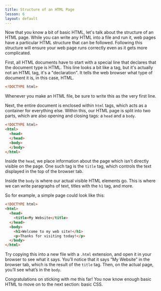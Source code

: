 ```yaml
---
title: Structure of an HTML Page
lesson: 6
layout: default
---
```


Now that you know a bit of basic HTML, let's talk about the structure of an HTML page. While you can write any HTML into a file and run it, web pages have a particular HTML structure that can be followed. Following this structure will ensure your web page runs correctly even as it gets more complicated. 

First, all HTML documents have to start with a special line that declares that the document type is HTML. This line looks a bit like a tag, but it's actually not an HTML tag, it's a "declaration". It tells the web browser what type of document it is, in this case, HTML. 

```html
<!DOCTYPE html>
```

Whenever you make an HTML file, be sure to write this as the very first line. 

Next, the entire document is enclosed within `html` tags, which acts as a container for everything else. Within this, our HTML page is split into two parts, which are also opening and closing tags: a `head` and a `body`. 

```html
<!DOCTYPE html>
<html>
  <head>
  </head>
  <body>
  </body>
</html>
```

Inside the `head`, we place information about the page which isn't directly visible on the page. One such tag is the `title` tag, which controls the text displayed in the top of the browser tab. 

Inside the `body` is where our actual visible HTML elements go. This is where we can write paragraphs of text, titles with the `h1` tag, and more. 

So for example, a simple page could look like this: 

```html
<!DOCTYPE html>
<html>
  <head>
    <title>My Website</title>
  </head>
  <body>
    <h1>Welcome to my web site!</h1>
    <p>Thanks for visiting today!</p>
  </body>
</html>
```

<div class="try-it">
<p>Try copying this into a new file with a <code class="language-plaintext highlighter-rouge">.html</code> extension, and open it in your browser to see what it says. You’ll notice that it says “My Website” in the browser tab, which is the result of the <code class="language-plaintext highlighter-rouge">title</code> tag. Then, on the actual page, you’ll see what’s in the <code class="language-plaintext highlighter-rouge">body</code>.</p>
</div>

Congratulations on sticking with me this far! You now know enough basic HTML to move on to the next section: basic CSS. 
